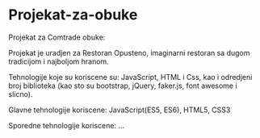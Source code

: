 # Projekat-za-obuke
Projekat za Comtrade obuke:

Projekat je uradjen za Restoran Opusteno, imaginarni restoran sa dugom tradicijom i najboljom hranom.

Tehnologije koje su koriscene su: JavaScript, HTML i Css, kao i odredjeni broj biblioteka (kao sto su bootstrap, jQuery, faker.js, font awesome i slicno).

Glavne tehnologije koriscene: JavaScript(ES5, ES6), HTML5, CSS3

Sporedne tehnologije koriscene: ...

